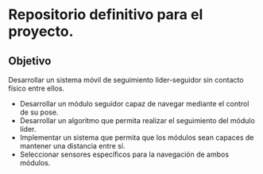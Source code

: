 # Repositorio definitivo para el proyecto.

## Objetivo 
Desarrollar un sistema móvil de seguimiento líder-seguidor sin contacto físico entre ellos. 
- Desarrollar un módulo seguidor capaz de navegar mediante el control de su pose. 
- Desarrollar un algoritmo que permita realizar el seguimiento del módulo líder. 
- Implementar un sistema que permita que los módulos sean capaces de mantener una distancia entre sí. 
- Seleccionar sensores específicos para la navegación de ambos módulos. 
